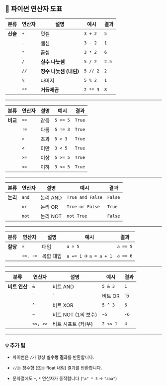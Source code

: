 ## 🧮 파이썬 연산자 도표

|분류|연산자|설명|예시|결과|
|---|---|---|---|---|
|**산술**|`+`|덧셈|`3 + 2`|`5`|
||`-`|뺄셈|`3 - 2`|`1`|
||`*`|곱셈|`3 * 2`|`6`|
||`/`|**실수 나눗셈**|`5 / 2`|`2.5`|
||`//`|**정수 나눗셈 (내림)**|`5 // 2`|`2`|
||`%`|나머지|`5 % 2`|`1`|
||`**`|**거듭제곱**|`2 ** 3`|`8`|

---

|분류|연산자|설명|예시|결과|
|---|---|---|---|---|
|**비교**|`==`|같음|`5 == 5`|`True`|
||`!=`|다름|`5 != 3`|`True`|
||`>`|초과|`5 > 3`|`True`|
||`<`|미만|`3 < 5`|`True`|
||`>=`|이상|`5 >= 5`|`True`|
||`<=`|이하|`3 <= 5`|`True`|

---

|분류|연산자|설명|예시|결과|
|---|---|---|---|---|
|**논리**|`and`|논리 AND|`True and False`|`False`|
||`or`|논리 OR|`True or False`|`True`|
||`not`|논리 NOT|`not True`|`False`|

---

|분류|연산자|설명|예시|결과|
|---|---|---|---|---|
|**할당**|`=`|대입|`a = 5`|`a == 5`|
||`+=, -=`|복합 대입|`a += 1` → `a = a + 1`|`a == 6`|

---

|분류|연산자|설명|예시|결과|
|---|---|---|---|---|
|**비트 연산**|`&`|비트 AND|`5 & 3`|`1`|
||`|`|비트 OR|`5|
||`^`|비트 XOR|`5 ^ 3`|`6`|
||`~`|비트 NOT (1의 보수)|`~5`|`-6`|
||`<<, >>`|비트 시프트 (좌/우)|`2 << 1`|`4`|

---

### 💡 추가 팁

- 파이썬은 `/`가 항상 **실수형 결과**를 반환합니다.
    
- `//`는 정수형 (또는 float 내림) 결과를 반환합니다.
    
- 문자열에도 `+`, `*` 연산자가 동작합니다 (`"a" * 3` → `"aaa"`)